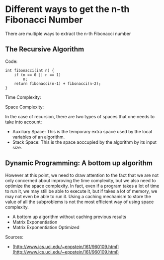 # Different ways to get the n-th Fibonacci Number

There are multiple ways to extract the n-th Fibonacci number

## The Recursive Algorithm

Code:

```
int fibonacci(int n) {
    if (n == 0 || n == 1)
        n;
    return fibonacci(n-1) + fibonacci(n-2);
}

```

Time Complexity:

Space Complexity: 

In the case of recursion, there are two types of spaces that one needs to take into account:

* Auxiliary Space: This is the temporary extra space used by the local variables of an algorithm.
* Stack Space: This is the space aoccupied by the algorithm by its input size.

## Dynamic Programming: A bottom up algorithm

However at this point, we need to draw attention to the fact that we are not only concerned about improving the time complexity, but we also need to optimize the space complexity. In fact, even if a program takes a lot of time to run it, we may still be able to execute it, but if takes a lot of memory, we may not even be able to run it. Using a caching mechanism to store the value of all the subproblems is not the most efficient way of using space complexity. 

* A bottom up algorithm without caching previous results
* Matrix Exponentiation
* Matrix Exponentiation Optimized

Sources:

* [http://www.ics.uci.edu/~eppstein/161/960109.html](http://www.ics.uci.edu/~eppstein/161/960109.html)

